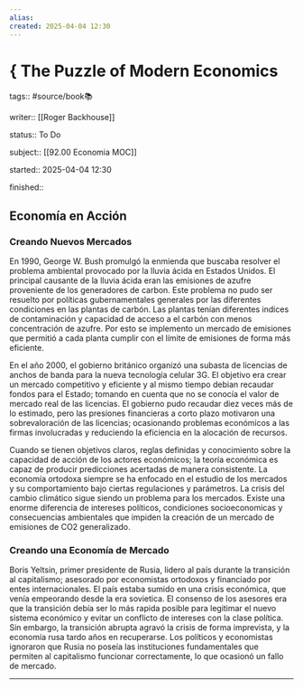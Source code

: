```yaml
---
alias: 
created: 2025-04-04 12:30
---
```

# { The Puzzle of Modern Economics
tags:: #source/book📚 

writer:: [[Roger Backhouse]]

status:: To Do

subject:: [[92.00 Economia MOC]]

started:: 2025-04-04 12:30

finished::

## Economía en Acción
### Creando Nuevos Mercados
En 1990, George W. Bush promulgó la enmienda que buscaba resolver el problema ambiental provocado por la lluvia ácida en Estados Unidos. El principal causante de la lluvia ácida eran las emisiones de azufre proveniente de los generadores de carbon. Este problema no pudo ser resuelto por políticas gubernamentales generales por las diferentes condiciones en las plantas de carbón. Las plantas tenían diferentes indices de contaminación y capacidad de acceso a el carbón con menos concentración de azufre. Por esto se implemento un mercado de emisiones que permitió a cada planta cumplir con el límite de emisiones de forma más eficiente. 

En el año 2000, el gobierno británico organizó una subasta de licencias de anchos de banda para la nueva tecnología celular 3G. El objetivo era crear un mercado competitivo y eficiente y al mismo tiempo debian recaudar fondos para el Estado; tomando en cuenta que no se conocía el valor de mercado real de las licencias. El gobierno pudo recaudar diez veces más de lo estimado, pero las presiones financieras a corto plazo motivaron una sobrevaloración de las licencias; ocasionando problemas económicos a las firmas involucradas y reduciendo la eficiencia en la alocación de recursos.

Cuando se tienen objetivos claros, reglas definidas y conocimiento sobre la capacidad de acción de los actores económicos; la teoría económica es capaz de producir predicciones acertadas de manera consistente. La economía ortodoxa siempre se ha enfocado en el estudio de los mercados y su comportamiento bajo ciertas regulaciones y parámetros. La crisis del cambio climático sigue siendo un problema para los mercados. Existe una enorme diferencia de intereses políticos, condiciones socioeconomicas y consecuencias ambientales que impiden la creación de un mercado de emisiones de CO2 generalizado.

### Creando una Economía de Mercado
Boris Yeltsin, primer presidente de Rusia, lidero al país durante la transición al capitalismo; asesorado por economistas ortodoxos y financiado por entes internacionales. El país estaba sumido en una crisis económica, que venía empeorando desde la era sovietica. El consenso de los asesores era que la transición debía ser lo más rapida posible para legitimar el nuevo sistema económico y evitar un conflicto de intereses con la clase política. Sin embargo, la transición abrupta agravó la crisis de forma imprevista, y la economía rusa tardo años en recuperarse. Los políticos y economistas ignoraron que Rusia no poseía las instituciones fundamentales que permiten al capitalismo funcionar correctamente, lo que ocasionó un fallo de mercado.
___

